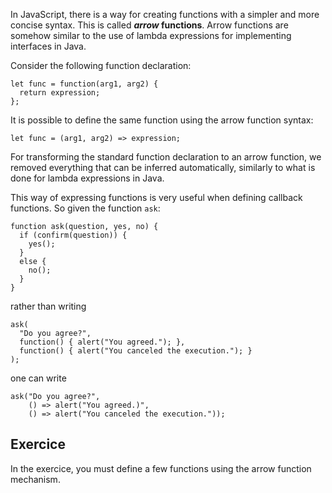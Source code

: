 
In JavaScript, there is a way for creating functions with a simpler and more
concise syntax. This is called **_arrow_ functions**. Arrow functions are 
somehow
similar to the use of lambda expressions for implementing interfaces in Java.

Consider the following function declaration:
```
let func = function(arg1, arg2) {
  return expression;
};
```

It is possible to define the same function using the arrow function syntax:

```
let func = (arg1, arg2) => expression;
```

For transforming the standard function declaration to an arrow function, we
removed everything that can be inferred automatically, similarly to what is done
for lambda expressions in Java.

This way of expressing functions is very useful when defining callback
functions. So given the function `ask`: 
```
function ask(question, yes, no) {
  if (confirm(question)) {
    yes();
  }
  else {
    no();
  }
}
```
rather than writing
```
ask(
  "Do you agree?",
  function() { alert("You agreed."); },
  function() { alert("You canceled the execution."); }
);
```
one can write 
```
ask("Do you agree?", 
    () => alert("You agreed.)", 
    () => alert("You canceled the execution."));
```

## Exercice

In the exercice, you must define a few functions using the arrow function 
mechanism.
